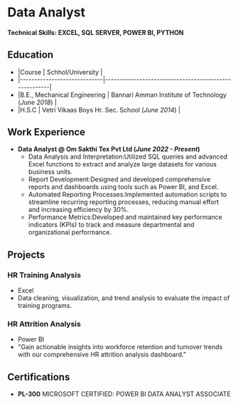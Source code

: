 # Data Analyst

#### Technical Skills: EXCEL, SQL SERVER, POWER BI, PYTHON

## Education
- |Course | Schhol/University	|
- |-----------------------------|-------------------------------------------------------|
- |B.E., Mechanical Engineering | Bannari Amman Institute of Technology (_June 2018_)	|  							       		
- |H.S.C	                    | Vetri Vikaas Boys Hr. Sec. School (_June 2014_)       |  

## Work Experience
- **Data Analyst @ Om Sakthi Tex Pvt Ltd (_June 2022 - Present_)**      
    - Data Analysis and Interpretation:Utilized SQL queries and advanced Excel functions to extract and analyze large datasets for various business units.  
    - Report Development:Designed and developed comprehensive reports and dashboards using tools such as Power BI, and Excel.  
    - Automated Reporting Processes:Implemented automation scripts to streamline recurring reporting processes, reducing manual effort and increasing efficiency by 30%.  
    - Performance Metrics:Developed and maintained key performance indicators (KPIs) to track and measure departmental and organizational performance.  

## Projects
### HR Training Analysis  
- Excel
- Data cleaning, visualization, and trend analysis to evaluate the impact of training programs.  
### HR Attrition Analysis
- Power BI
- "Gain actionable insights into workforce retention and turnover trends with our comprehensive HR attrition analysis dashboard."

## Certifications
- **PL-300** MICROSOFT CERTIFIED: POWER BI DATA ANALYST ASSOCIATE
